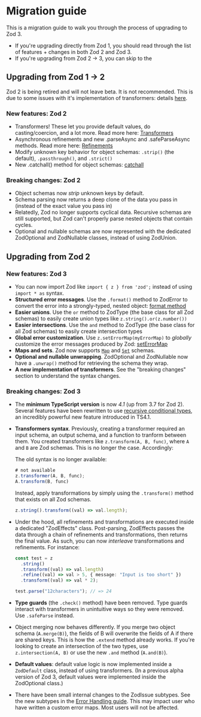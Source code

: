 # Migration guide

This is a migration guide to walk you through the process of upgrading to Zod 3.

- If you're upgrading directly from Zod 1, you should read through the list of features + changes in both Zod 2 and Zod 3.
- If you're upgrading from Zod 2 -> 3, you can skip to the

## Upgrading from Zod 1 -> 2

Zod 2 is being retired and will not leave beta. It is not recommended. This is due to some issues with it's implementation of transformers: details [here](https://github.com/colinhacks/zod/issues/264).

### New features: Zod 2

- Transformers! These let you provide default values, do casting/coercion, and a lot more. Read more here: [Transformers](https://github.com/colinhacks/zod#transformers)
- Asynchronous refinements and new .parseAsync and .safeParseAsync methods. Read more here: [Refinements](https://github.com/colinhacks/zod#refinements)
- Modify unknown key behavior for object schemas: `.strip()` (the default), `.passthrough()`, and `.strict()`
- New .catchall() method for object schemas: [catchall](https://github.com/colinhacks/zod#catchall)

### Breaking changes: Zod 2

- Object schemas now _strip_ unknown keys by default.
- Schema parsing now returns a deep clone of the data you pass in (instead of the exact value you pass in)
- Relatedly, Zod no longer supports cyclical data. Recursive schemas are still supported, but Zod can't properly parse nested objects that contain cycles.
- Optional and nullable schemas are now represented with the dedicated ZodOptional and ZodNullable classes, instead of using ZodUnion.

## Upgrading from Zod 2

### New features: Zod 3

- You can now import Zod like `import { z } from 'zod';` instead of using `import * as` syntax.
- **Structured error messages**. Use the `.format()` method to ZodError to convert the error into a strongly-typed, nested object: [format method](#error-formatting)
- **Easier unions**. Use the `or` method to ZodType (the base class for all Zod schemas) to easily create union types like `z.string().or(z.number())`
- **Easier intersections**. Use the `and` method to ZodType (the base class for all Zod schemas) to easily create intersection types
- **Global error customization**. Use `z.setErrorMap(myErrorMap)` to _globally_ customize the error messages produced by Zod: [setErrorMap](ERROR_HANDLING.md#customizing-errors-with-zoderrormap)
- **Maps and sets**. Zod now supports [`Map`](#maps) and [`Set`](#set) schemas.
- **Optional and nullable unwrapping**. ZodOptional and ZodNullable now have a `.unwrap()` method for retrieving the schema they wrap.
- **A new implementation of transformers**. See the "breaking changes" section to understand the syntax changes.

### Breaking changes: Zod 3

- The **minimum TypeScript version** is now _4.1_ (up from 3.7 for Zod 2). Several features have been rewritten to use [recursive conditional types](https://devblogs.microsoft.com/typescript/announcing-typescript-4-1/#recursive-conditional-types), an incredibly powerful new feature introduced in TS4.1.

- **Transformers syntax**. Previously, creating a transformer required an input schema, an output schema, and a function to tranform between them. You created transformers like `z.transform(A, B, func)`, where `A` and `B` are Zod schemas. This is no longer the case. Accordingly:

  The old syntax is no longer available:

  ```ts
  # not available
  z.transformer(A, B, func);
  A.transform(B, func)
  ```

  Instead, apply transformations by simply using the `.transform()` method that exists on all Zod schemas.

  ```ts
  z.string().transform((val) => val.length);
  ```

- Under the hood, all refinements and transformations are executed inside a dedicated "ZodEffects" class. Post-parsing, ZodEffects passes the data through a chain of refinements and transformations, then returns the final value. As such, you can now _interleave_ transformations and refinements. For instance:

  ```ts
  const test = z
    .string()
    .transform((val) => val.length)
    .refine((val) => val > 5, { message: "Input is too short" })
    .transform((val) => val * 2);

  test.parse("12characters"); // => 24
  ```

- **Type guards** (the `.check()` method) have been removed. Type guards interact with transformers in unintuitive ways so they were removed. Use `.safeParse` instead.

- Object merging now behaves differently. If you merge two object schema (`A.merge(B)`), the fields of B will overwrite the fields of A if there are shared keys. This is how the `.extend` method already works. If you're looking to create an intersection of the two types, use `z.intersection(A, B)` or use the new `.and` method (`A.and(B)`).

- **Default values**: default value logic is now implemented inside a `ZodDefault` class, instead of using transformers. (In a previous alpha version of Zod 3, default values were implemented inside the ZodOptional class.)

- There have been small internal changes to the ZodIssue subtypes. See the new subtypes in the [Error Handling guide](ERROR_HANDLING.md). This may impact user who have written a custom error maps. Most users will not be affected.

